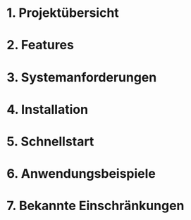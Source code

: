 # 1. Projektübersicht

# 2. Features

# 3. Systemanforderungen

# 4. Installation

# 5. Schnellstart

# 6. Anwendungsbeispiele

# 7. Bekannte Einschränkungen